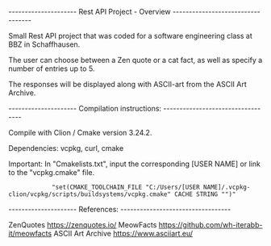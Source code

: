 --------------------- Rest API Project - Overview ----------------------------------

Small Rest API project that was coded for a software engineering class at BBZ in Schaffhausen.

The user can choose between a Zen quote or a cat fact, as well as specify a number of entries up to 5.

The responses will be displayed along with ASCII-art from the ASCII Art Archive.

--------------------- Compilation instructions: ----------------------------------

Compile with Clion / Cmake version 3.24.2.

Dependencies:   vcpkg, curl, cmake

Important:      In "Cmakelists.txt", input the corresponding [USER NAME] or link to the "vcpkg.cmake" file.

                "set(CMAKE_TOOLCHAIN_FILE "C:/Users/[USER NAME]/.vcpkg-clion/vcpkg/scripts/buildsystems/vcpkg.cmake" CACHE STRING "")"

--------------------- References: ----------------------------------

ZenQuotes          https://zenquotes.io/
MeowFacts          https://github.com/wh-iterabb-it/meowfacts
ASCII Art Archive  https://www.asciiart.eu/
